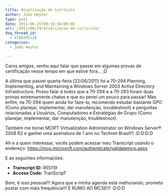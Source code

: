 ```yaml
---
title: Atualização de Currículo
author: João Heytor
type: post
date: 2011-06-25T00:16:56+00:00
url: /2011/06/24/atualizacao-de-curriculo/
dsq_thread_id:
  - 4708385126
categories:
  - João Heytor

---
```

Caros amigos, venho aqui falar que passei em algumas provas de certificação nesse tempo em que estive fora&#8230; ;D

A última que passei quarta-feira (22/06/2011) foi a 70-294 Planning, Implementing, and Maintaining a Windows Server 2003 Active Directory Infrastructure. Posso falar à todos que a 70-294 e a 70-293 foram duas provas extremamente chatas e que eu penei um pouco para passar! Mas enfim, na 70-294 quem ainda for faze-la, recomendo estudar bastante GPO (Como planejar, implementar, dar manutenção, troubleshoot) e perguntas relacionadas a Usuários, Computadores e Estratégias de Grupo (Como planejar, implementar, dar manutenção, troubleshoot).

Também me tornei MCIPT Virtualization Administrator on Windows Server® 2008 R2 e ganhei uma assinatura de 1 ano no Technet Brasil!!! :D:D:D:D

Ah e a quem interessar, vocês podem acessar meu Transcript usando o endereço: https://mcp.microsoft.com/authenticate/validatemcp.aspx

E as seguintes informações:
- **Transcript ID:** 955119  
- **Access Code:** TranScripT

Bom, é isso pessoal!!! Agora que a minha agenda está melhorando, prometo postar com mais frequência!!! E RUMO AO MCSE!!! :D:D:D